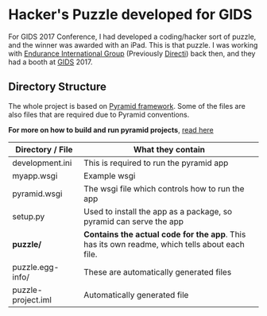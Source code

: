 # Hacker's Puzzle developed for GIDS

For GIDS 2017 Conference, I had developed a coding/hacker sort of puzzle, and the winner was awarded with an iPad. This is that puzzle.
I was working with [Endurance International Group](https://www.endurance.com/) (Previously [Directi](https://www.directi.com/)) back then, and they had a booth at [GIDS](https://www.developermarch.com/developersummit/) 2017.


## Directory Structure

The whole project is based on [Pyramid framework](https://docs.pylonsproject.org/projects/pyramid/en/latest/index.html). Some of the files are also files that are required due to Pyramid conventions.

**For more on how to build and run pyramid projects**, [read here](https://docs.pylonsproject.org/projects/pyramid/en/latest/narr/project.html)

| Directory / File | What they contain |
|---|---|
|development.ini| This is required to run the pyramid app |
|myapp.wsgi| Example wsgi |
|pyramid.wsgi| The wsgi file which controls how to run the app |
|setup.py| Used to install the app as a package, so pyramid can serve the app |
|**puzzle/** | **Contains the actual code for the app**. This has its own readme, which tells about each file.
|puzzle.egg-info/ | These are automatically generated files
|puzzle-project.iml | Automatically generated file
